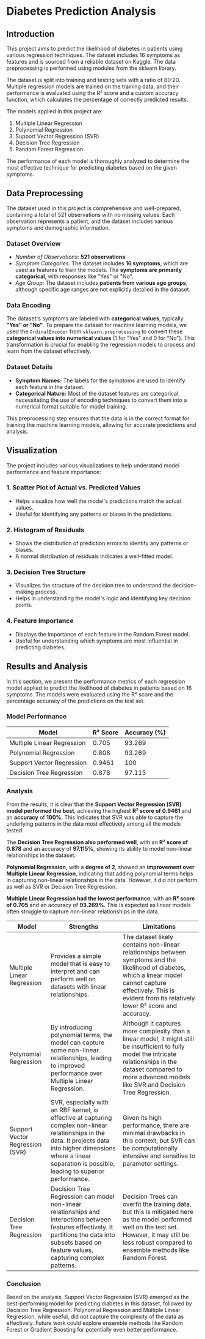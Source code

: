 # Diabetes Prediction Analysis

## Introduction
This project aims to predict the likelihood of diabetes in patients using various regression techniques. The dataset includes 16 symptoms as features and is sourced from a reliable dataset on Kaggle. The data preprocessing is performed using modules from the sklearn library.

The dataset is split into training and testing sets with a ratio of 80:20. Multiple regression models are trained on the training data, and their performance is evaluated using the R² score and a custom accuracy function, which calculates the percentage of correctly predicted results.

The models applied in this project are:

1. Multiple Linear Regression
2. Polynomial Regression
3. Support Vector Regression (SVR)
4. Decision Tree Regression
5. Random Forest Regression

The performance of each model is thoroughly analyzed to determine the most effective technique for predicting diabetes based on the given symptoms.

## Data Preprocessing
The dataset used in this project is comprehensive and well-prepared, containing a total of 521 observations with no missing values. Each observation represents a patient, and the dataset includes various symptoms and demographic information.

### Dataset Overview
- *Number of Observations:* **521 observations**
- *Symptom Categories:* The dataset includes **16 symptoms**, which are used as features to train the models. The **symptoms are primarily categorical**, with responses like "Yes" or "No".
- *Age Group:* The dataset includes **patients from various age groups**, although specific age ranges are not explicitly detailed in the dataset.

### Data Encoding
The dataset's symptoms are labeled with **categorical values**, typically **"Yes" or "No"**. To prepare the dataset for machine learning models, we used the `OrdinalEncoder` from `sklearn.preprocessing` to convert these **categorical values into numerical values** (1 for "Yes" and 0 for "No"). This transformation is crucial for enabling the regression models to process and learn from the dataset effectively.

### Dataset Details
- **Symptom Names:** The labels for the symptoms are used to identify each feature in the dataset.
- **Categorical Nature:** Most of the dataset features are categorical, necessitating the use of encoding techniques to convert them into a numerical format suitable for model training.

This preprocessing step ensures that the data is in the correct format for training the machine learning models, allowing for accurate predictions and analysis.

## Visualization

The project includes various visualizations to help understand model performance and feature importance:

### 1. Scatter Plot of Actual vs. Predicted Values

- Helps visualize how well the model's predictions match the actual values.
- Useful for identifying any patterns or biases in the predictions.

### 2. Histogram of Residuals

- Shows the distribution of prediction errors to identify any patterns or biases.
- A normal distribution of residuals indicates a well-fitted model.

### 3. Decision Tree Structure

- Visualizes the structure of the decision tree to understand the decision-making process.
- Helps in understanding the model's logic and identifying key decision points.

### 4. Feature Importance

- Displays the importance of each feature in the Random Forest model.
- Useful for understanding which symptoms are most influential in predicting diabetes.


## Results and Analysis

In this section, we present the performance metrics of each regression model applied to predict the likelihood of diabetes in patients based on 16 symptoms. The models were evaluated using the R² score and the percentage accuracy of the predictions on the test set.

### Model Performance

| Model                       | R² Score | Accuracy (%) |
|-----------------------------|----------|--------------|
| Multiple Linear Regression  | 0.705    | 93.269       |
| Polynomial Regression       | 0.808    | 93.269       |
| Support Vector Regression   | 0.9461   | 100          |
| Decision Tree Regression    | 0.878    | 97.115       |

### Analysis

From the results, it is clear that the **Support Vector Regression (SVR) model performed the best**, achieving the highest **R² score of 0.9461** and an **accuracy** of **100%**. This indicates that SVR was able to capture the underlying patterns in the data most effectively among all the models tested.

The **Decision Tree Regression also performed well**, with an **R² score of 0.878** and an accuracy of **97.115%**, showing its ability to model non-linear relationships in the dataset.

**Polynomial Regression**, with a **degree of 2**, showed an **improvement over Multiple Linear Regression**, indicating that adding polynomial terms helps in capturing non-linear relationships in the data. However, it did not perform as well as SVR or Decision Tree Regression.

**Multiple Linear Regression had the lowest performance**, with an **R² score of 0.705** and an accuracy of **93.269%**. This is expected as linear models often struggle to capture non-linear relationships in the data.

| Model                   | Strengths                                                                                 | Limitations                                                                                   |
|-------------------------|-------------------------------------------------------------------------------------------|----------------------------------------------------------------------------------------------|
| Multiple Linear Regression | Provides a simple model that is easy to interpret and can perform well on datasets with linear relationships. | The dataset likely contains non-linear relationships between symptoms and the likelihood of diabetes, which a linear model cannot capture effectively. This is evident from its relatively lower R² score and accuracy. |
| Polynomial Regression   | By introducing polynomial terms, the model can capture some non-linear relationships, leading to improved performance over Multiple Linear Regression. | Although it captures more complexity than a linear model, it might still be insufficient to fully model the intricate relationships in the dataset compared to more advanced models like SVR and Decision Tree Regression. |
| Support Vector Regression (SVR) | SVR, especially with an RBF kernel, is effective at capturing complex non-linear relationships in the data. It projects data into higher dimensions where a linear separation is possible, leading to superior performance. | Given its high performance, there are minimal drawbacks in this context, but SVR can be computationally intensive and sensitive to parameter settings. |
| Decision Tree Regression | Decision Tree Regression can model non-linear relationships and interactions between features effectively. It partitions the data into subsets based on feature values, capturing complex patterns. | Decision Trees can overfit the training data, but this is mitigated here as the model performed well on the test set. However, it may still be less robust compared to ensemble methods like Random Forest. |

### Conclusion

Based on the analysis, Support Vector Regression (SVR) emerged as the best-performing model for predicting diabetes in this dataset, followed by Decision Tree Regression. Polynomial Regression and Multiple Linear Regression, while useful, did not capture the complexity of the data as effectively. Future work could explore ensemble methods like Random Forest or Gradient Boosting for potentially even better performance.




